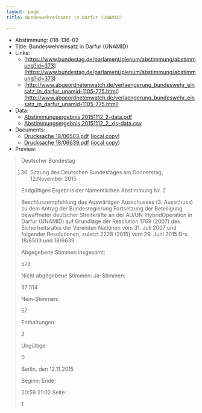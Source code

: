 ```yaml
---
layout: page
title: Bundeswehreinsatz in Darfur (UNAMID)

---
```


* Abstimmung: 018-136-02
* Title: Bundeswehreinsatz in Darfur (UNAMID)
* Links: 
    * [https://www.bundestag.de/parlament/plenum/abstimmung/abstimmung?id=373](https://www.bundestag.de/parlament/plenum/abstimmung/abstimmung?id=373)
    * [http://www.abgeordnetenwatch.de/verlaengerung_bundeswehr_einsatz_in_darfur_unamid-1105-775.html](http://www.abgeordnetenwatch.de/verlaengerung_bundeswehr_einsatz_in_darfur_unamid-1105-775.html)
* Data: 
    * [Abstimmungsergebnis 20151112_2-data.pdf](/res/abstimmungsliste/20151112_2-data.pdf)
    * [Abstimmungsergebnis 20151112_2_xls-data.csv](/res/abstimmungsliste/analyses/20151112_2_xls-data.csv)
* Documents: 
    * [Drucksache 18/06503.pdf](http://dip21.bundestag.de/dip21/btd/18/065/1806503.pdf) ([local copy](/res/abstimmungsdaten/018-136-02/1806503.pdf))
    * [Drucksache 18/06639.pdf](http://dip21.bundestag.de/dip21/btd/18/066/1806639.pdf) ([local copy](/res/abstimmungsdaten/018-136-02/1806639.pdf))
* Preview: 
> Deutscher Bundestag
> 
> 136. Sitzung des Deutschen Bundestages
> am Donnerstag, 12.November 2015
> 
> Endgültiges Ergebnis der Namentlichen Abstimmung Nr. 2
> 
> Beschlussempfehlung des Auswärtigen Ausschusses (3. Ausschuss) zu dem Antrag der
> Bundesregierung
> Fortsetzung der Beteiligung bewaffneter deutscher Streitkräfte an der AU/UN-HybridOperation in Darfur (UNAMID) auf Grundlage der Resolution 1769 (2007) des
> Sicherheitsrates der Vereinten Nationen vom 31. Juli 2007 und folgender Resolutionen,
> zuletzt 2228 (2015) vom 29. Juni 2015
> Drs. 18/6503 und 18/6639
> 
> Abgegebene Stimmen insgesamt:
> 
> 573
> 
> Nicht abgegebene Stimmen:
> Ja-Stimmen:
> 
> 57
> 514
> 
> Nein-Stimmen:
> 
> 57
> 
> Enthaltungen:
> 
> 2
> 
> Ungültige:
> 
> 0
> 
> Berlin, den 12.11.2015
> 
> Beginn:
> Ende:
> 
> 20:59
> 21:02
> Seite:
> 
> 1
> 
> 
